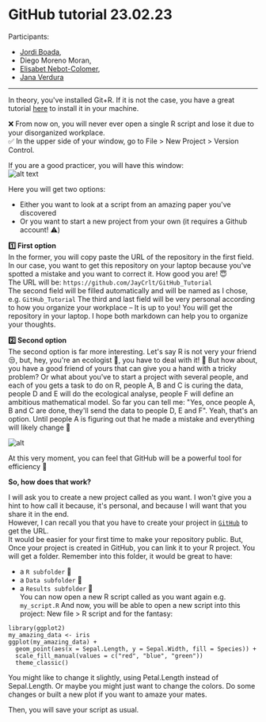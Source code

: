 # GitHub tutorial 23.02.23

Participants:
- [Jordi Boada](https://orcid.org/0000-0002-3815-625X),
- Diego Moreno Moran,
- [Elisabet Nebot-Colomer](https://orcid.org/0000-0003-1013-2405),
- [Jana Verdura](https://orcid.org/0000-0003-0662-1206)

---

In theory, you've installed Git+R. If it is not the case, you have a great tutorial [here](https://www.geo.uzh.ch/microsite/reproducible_research/post/rr-rstudio-git/) to install it in your machine.

❌ From now on, you will never ever open a single R script and lose it due to your disorganized workplace.\
✅ In the upper side of your window, go to File > New Project > Version Control.

If you are a good practicer, you will have this window:\
![alt text](https://experimentalbehaviour.files.wordpress.com/2018/01/screenshot6.png?w=578)

Here you will get two options:
- Either you want to look at a script from an amazing paper you've discovered
- Or you want to start a new project from your own (it requires a Github account! ⚠️)

**:one: First option**\
In the former, you will copy paste the URL of the repository in the first field.
In our case, you want to get this repository on your laptop because you've spotted a mistake and you want to correct it. How good you are! 😇\
The URL will be: ``https://github.com/JayCrlt/GitHub_Tutorial``\
The second field will be filled automatically and will be named as I chose, e.g. ``GitHub_Tutorial``
The third and last field will be very personal according to how you organize your workplace – It is up to you!
You will get the repository in your laptop. I hope both markdown can help you to organize your thoughts.

**:two: Second option**\
The second option is far more interesting. Let's say R is not very your friend 😒, but, hey, you're an ecologist 🌱, you have to deal with it! 🤭
But how about, you have a good friend of yours that can give you a hand with a tricky problem? Or what about you've to start a project with several people, and each of you gets a task to do on R, people A, B and C is curing the data, people D and E will do the ecological analyse, people F will define an ambitious mathematical model. So far you can tell me: "Yes, once people A, B and C are done, they'll send the data to people D, E and F". Yeah, that's an option. Until people A is figuring out that he made a mistake and everything will likely change 🤯

![alt](https://thinkr.fr/wp-content/uploads/git_notfinal.gif)

At this very moment, you can feel that GitHub will be a powerful tool for efficiency 🤩

**So, how does that work?**

I will ask you to create a new project called as you want. I won't give you a hint to how call it because, it's personal, and because I will want that you share it in the end.\
However, I can recall you that you have to create your project in [``GitHub``](https://github.com) to get the URL.\
It would be easier for your first time to make your repository public. But, 
Once your project is created in GitHub, you can link it to your R project.
You will get a folder. Remember into this folder, it would be great to have:
- a ``R subfolder`` :file_folder:
- a ``Data subfolder`` :file_folder:
- a ``Results subfolder`` :file_folder:\
You can now open a new R script called as you want again e.g. `my_script.R`
And now, you will be able to open a new script into this project: New file > R script and for the fantasy:

```{Session Info, echo = T}
library(ggplot2)
my_amazing_data <- iris
ggplot(my_amazing_data) + 
  geom_point(aes(x = Sepal.Length, y = Sepal.Width, fill = Species)) +
  scale_fill_manual(values = c("red", "blue", "green"))
  theme_classic()
```

You might like to change it slightly, using Petal.Length instead of Sepal.Length. 
Or maybe you might just want to change the colors. Do some changes or built a new plot if you want to amaze your mates.

Then, you will save your script as usual.